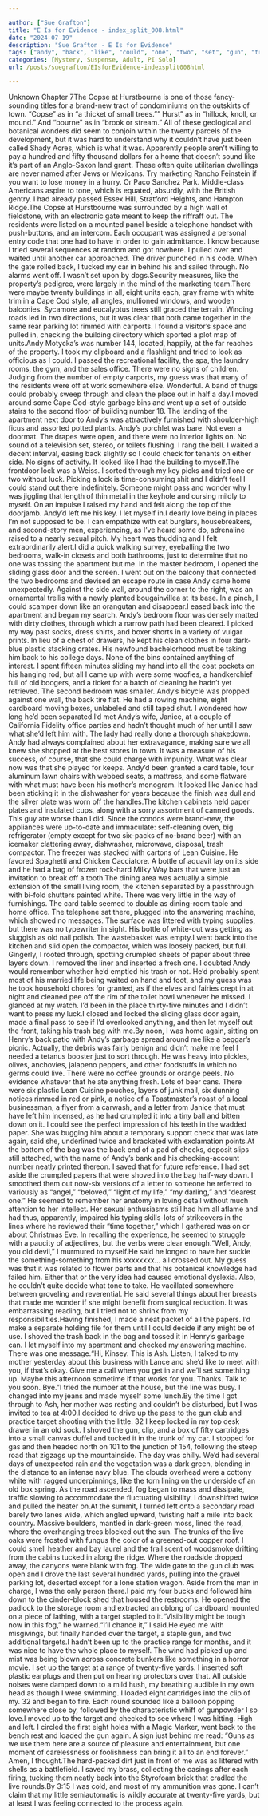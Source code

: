```yaml
---

author: ["Sue Grafton"]
title: "E Is for Evidence - index_split_008.html"
date: "2024-07-19"
description: "Sue Grafton - E Is for Evidence"
tags: ["andy", "back", "like", "could", "one", "two", "set", "gun", "tried", "went", "road", "number", "left", "bedroom", "old", "paper", "bag", "target", "home", "several", "building", "eight", "still", "place", "apartment"]
categories: [Mystery, Suspense, Adult, PI Solo]
url: /posts/suegrafton/EIsforEvidence-indexsplit008html

---
```



Unknown
Chapter 7The Copse at Hurstbourne is one of those fancy-sounding titles for a brand-new tract of condominiums on the outskirts of town. “Copse” as in “a thicket of small trees.”” Hurst” as in “hillock, knoll, or mound.” And “bourne” as in “brook or stream.” All of these geological and botanical wonders did seem to conjoin within the twenty parcels of the development, but it was hard to understand why it couldn’t have just been called Shady Acres, which is what it was. Apparently people aren’t willing to pay a hundred and fifty thousand dollars for a home that doesn’t sound like it’s part of an Anglo-Saxon land grant. These often quite utilitarian dwellings are never named after Jews or Mexicans. Try marketing Rancho Feinstein if you want to lose money in a hurry. Or Paco Sanchez Park. Middle-class Americans aspire to tone, which is equated, absurdly, with the British gentry. I had already passed Essex Hill, Stratford Heights, and Hampton Ridge.The Copse at Hurstbourne was surrounded by a high wall of fieldstone, with an electronic gate meant to keep the riffraff out. The residents were listed on a mounted panel beside a telephone handset with push-buttons, and an intercom. Each occupant was assigned a personal entry code that one had to have in order to gain admittance. I know because I tried several sequences at random and got nowhere. I pulled over and waited until another car approached. The driver punched in his code. When the gate rolled back, I tucked my car in behind his and sailed through. No alarms went off. I wasn’t set upon by dogs.Security measures, like the property’s pedigree, were largely in the mind of the marketing team.There were maybe twenty buildings in all, eight units each, gray frame with white trim in a Cape Cod style, all angles, mullioned windows, and wooden balconies. Sycamore and eucalyptus trees still graced the terrain. Winding roads led in two directions, but it was clear that both came together in the same rear parking lot rimmed with carports. I found a visitor’s space and pulled in, checking the building directory which sported a plot map of units.Andy Motycka’s was number 144, located, happily, at the far reaches of the property. I took my clipboard and a flashlight and tried to look as officious as I could. I passed the recreational facility, the spa, the laundry rooms, the gym, and the sales office. There were no signs of children. Judging from the number of empty carports, my guess was that many of the residents were off at work somewhere else. Wonderful. A band of thugs could probably sweep through and clean the place out in half a day.I moved around some Cape Cod-style garbage bins and went up a set of outside stairs to the second floor of building number 18. The landing of the apartment next door to Andy’s was attractively furnished with shoulder-high ficus and assorted potted plants. Andy’s porchlet was bare. Not even a doormat. The drapes were open, and there were no interior lights on. No sound of a television set, stereo, or toilets flushing. I rang the bell. I waited a decent interval, easing back slightly so I could check for tenants on either side. No signs of activity. It looked like I had the building to myself.The frontdoor lock was a Weiss. I sorted through my key picks and tried one or two without luck. Picking a lock is time-consuming shit and I didn’t feel I could stand out there indefinitely. Someone might pass and wonder why I was jiggling that length of thin metal in the keyhole and cursing mildly to myself. On an impulse I raised my hand and felt along the top of the doorjamb. Andy’d left me his key. I let myself in.I dearly love being in places I’m not supposed to be. I can empathize with cat burglars, housebreakers, and second-story men, experiencing, as I’ve heard some do, adrenaline raised to a nearly sexual pitch. My heart was thudding and I felt extraordinarily alert.I did a quick walking survey, eyeballing the two bedrooms, walk-in closets and both bathrooms, just to determine that no one was tossing the apartment but me. In the master bedroom, I opened the sliding glass door and the screen. I went out on the balcony that connected the two bedrooms and devised an escape route in case Andy came home unexpectedly. Against the side wall, around the corner to the right, was an ornamental trellis with a newly planted bougainvillea at its base. In a pinch, I could scamper down like an orangutan and disappear.I eased back into the apartment and began my search. Andy’s bedroom floor was densely matted with dirty clothes, through which a narrow path had been cleared. I picked my way past socks, dress shirts, and boxer shorts in a variety of vulgar prints. In lieu of a chest of drawers, he kept his clean clothes in four dark-blue plastic stacking crates. His newfound bachelorhood must be taking him back to his college days. None of the bins contained anything of interest. I spent fifteen minutes sliding my hand into all the coat pockets on his hanging rod, but all I came up with were some woofies, a handkerchief full of old boogers, and a ticket for a batch of cleaning he hadn’t yet retrieved. The second bedroom was smaller. Andy’s bicycle was propped against one wall, the back tire flat. He had a rowing machine, eight cardboard moving boxes, unlabeled and still taped shut. I wondered how long he’d been separated.I’d met Andy’s wife, Janice, at a couple of California Fidelity office parties and hadn’t thought much of her until I saw what she’d left him with. The lady had really done a thorough shakedown. Andy had always complained about her extravagance, making sure we all knew she shopped at the best stores in town. It was a measure of his success, of course, that she could charge with impunity. What was clear now was that she played for keeps. Andy’d been granted a card table, four aluminum lawn chairs with webbed seats, a mattress, and some flatware with what must have been his mother’s monogram. It looked like Janice had been sticking it in the dishwasher for years because the finish was dull and the silver plate was worn off the handles.The kitchen cabinets held paper plates and insulated cups, along with a sorry assortment of canned goods. This guy ate worse than I did. Since the condos were brand-new, the appliances were up-to-date and immaculate: self-cleaning oven, big refrigerator (empty except for two six-packs of no-brand beer) with an icemaker clattering away, dishwasher, microwave, disposal, trash compactor. The freezer was stacked with cartons of Lean Cuisine. He favored Spaghetti and Chicken Cacciatore. A bottle of aquavit lay on its side and he had a bag of frozen rock-hard Milky Way bars that were just an invitation to break off a tooth.The dining area was actually a simple extension of the small living room, the kitchen separated by a passthrough with bi-fold shutters painted white. There was very little in the way of furnishings. The card table seemed to double as dining-room table and home office. The telephone sat there, plugged into the answering machine, which showed no messages. The surface was littered with typing supplies, but there was no typewriter in sight. His bottle of white-out was getting as sluggish as old nail polish. The wastebasket was empty.I went back into the kitchen and slid open the compactor, which was loosely packed, but full. Gingerly, I rooted through, spotting crumpled sheets of paper about three layers down. I removed the liner and inserted a fresh one. I doubted Andy would remember whether he’d emptied his trash or not. He’d probably spent most of his married life being waited on hand and foot, and my guess was he took household chores for granted, as if the elves and fairies crept in at night and cleaned pee off the rim of the toilet bowl whenever he missed. I glanced at my watch. I’d been in the place thirty-five minutes and I didn’t want to press my luck.I closed and locked the sliding glass door again, made a final pass to see if I’d overlooked anything, and then let myself out the front, taking his trash bag with me.By noon, I was home again, sitting on Henry’s back patio with Andy’s garbage spread around me like a beggar’s picnic. Actually, the debris was fairly benign and didn’t make me feel I needed a tetanus booster just to sort through. He was heavy into pickles, olives, anchovies, jalapeno peppers, and other foodstuffs in which no germs could live. There were no coffee grounds or orange peels. No evidence whatever that he ate anything fresh. Lots of beer cans. There were six plastic Lean Cuisine pouches, layers of junk mail, six dunning notices rimmed in red or pink, a notice of a Toastmaster’s roast of a local businessman, a flyer from a carwash, and a letter from Janice that must have left him incensed, as he had crumpled it into a tiny ball and bitten down on it. I could see the perfect impression of his teeth in the wadded paper. She was bugging him about a temporary support check that was late again, said she, underlined twice and bracketed with exclamation points.At the bottom of the bag was the back end of a pad of checks, deposit slips still attached, with the name of Andy’s bank and his checking-account number neatly printed thereon. I saved that for future reference. I had set aside the crumpled papers that were shoved into the bag half-way down. I smoothed them out now-six versions of a letter to someone he referred to variously as “angel,” “beloved,” “light of my life,” “my darling,” and “dearest one.” He seemed to remember her anatomy in loving detail without much attention to her intellect. Her sexual enthusiasms still had him all aflame and had thus, apparently, impaired his typing skills-lots of strikeovers in the lines where he reviewed their “time together,” which I gathered was on or about Christmas Eve. In recalling the experience, he seemed to struggle with a paucity of adjectives, but the verbs were clear enough.“Well, Andy, you old devil,” I murmured to myself.He said he longed to have her suckle the something-something from his xxxxxxxx... all crossed out. My guess was that it was related to flower parts and that his botanical knowledge had failed him. Either that or the very idea had caused emotional dyslexia. Also, he couldn’t quite decide what tone to take. He vacillated somewhere between groveling and reverential. He said several things about her breasts that made me wonder if she might benefit from surgical reduction. It was embarrassing reading, but I tried not to shrink from my responsibilities.Having finished, I made a neat packet of all the papers. I’d make a separate holding file for them until I could decide if any might be of use. I shoved the trash back in the bag and tossed it in Henry’s garbage can. I let myself into my apartment and checked my answering machine. There was one message.“Hi, Kinsey. This is Ash. Listen, I talked to my mother yesterday about this business with Lance and she’d like to meet with you, if that’s okay. Give me a call when you get in and we’ll set something up. Maybe this afternoon sometime if that works for you. Thanks. Talk to you soon. Bye.”I tried the number at the house, but the line was busy. I changed into my jeans and made myself some lunch.By the time I got through to Ash, her mother was resting and couldn’t be disturbed, but I was invited to tea at 4:00.I decided to drive up the pass to the gun club and practice target shooting with the little. 32 I keep locked in my top desk drawer in an old sock. I shoved the gun, clip, and a box of fifty cartridges into a small canvas duffel and tucked it in the trunk of my car. I stopped for gas and then headed north on 101 to the junction of 154, following the steep road that zigzags up the mountainside. The day was chilly. We’d had several days of unexpected rain and the vegetation was a dark green, blending in the distance to an intense navy blue. The clouds overhead were a cottony white with ragged underpinnings, like the torn lining on the underside of an old box spring. As the road ascended, fog began to mass and dissipate, traffic slowing to accommodate the fluctuating visibility. I downshifted twice and pulled the heater on.At the summit, I turned left onto a secondary road barely two lanes wide, which angled upward, twisting half a mile into back country. Massive boulders, mantled in dark-green moss, lined the road, where the overhanging trees blocked out the sun. The trunks of the live oaks were frosted with fungus the color of a greened-out copper roof. I could smell heather and bay laurel and the frail scent of woodsmoke drifting from the cabins tucked in along the ridge. Where the roadside dropped away, the canyons were blank with fog. The wide gate to the gun club was open and I drove the last several hundred yards, pulling into the gravel parking lot, deserted except for a lone station wagon. Aside from the man in charge, I was the only person there.I paid my four bucks and followed him down to the cinder-block shed that housed the restrooms. He opened the padlock to the storage room and extracted an oblong of cardboard mounted on a piece of lathing, with a target stapled to it.“Visibility might be tough now in this fog,” he warned.“I’ll chance it,” I said.He eyed me with misgivings, but finally handed over the target, a staple gun, and two additional targets.I hadn’t been up to the practice range for months, and it was nice to have the whole place to myself. The wind had picked up and mist was being blown across concrete bunkers like something in a horror movie. I set up the target at a range of twenty-five yards. I inserted soft plastic earplugs and then put on hearing protectors over that. All outside noises were damped down to a mild hush, my breathing audible in my own head as though I were swimming. I loaded eight cartridges into the clip of my. 32 and began to fire. Each round sounded like a balloon popping somewhere close by, followed by the characteristic whiff of gunpowder I so love.I moved up to the target and checked to see where I was hitting. High and left. I circled the first eight holes with a Magic Marker, went back to the bench rest and loaded the gun again. A sign just behind me read: “Guns as we use them here are a source of pleasure and entertainment, but one moment of carelessness or foolishness can bring it all to an end forever.” Amen, I thought.The hard-packed dirt just in front of me was as littered with shells as a battlefield. I saved my brass, collecting the casings after each firing, tucking them neatly back into the Styrofoam brick that cradled the live rounds.By 3:15 I was cold, and most of my ammunition was gone. I can’t claim that my little semiautomatic is wildly accurate at twenty-five yards, but at least I was feeling connected to the process again.
